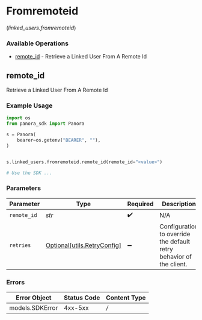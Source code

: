 # Fromremoteid
(*linked_users.fromremoteid*)

### Available Operations

* [remote_id](#remote_id) - Retrieve a Linked User From A Remote Id

## remote_id

Retrieve a Linked User From A Remote Id

### Example Usage

```python
import os
from panora_sdk import Panora

s = Panora(
    bearer=os.getenv("BEARER", ""),
)


s.linked_users.fromremoteid.remote_id(remote_id="<value>")

# Use the SDK ...

```

### Parameters

| Parameter                                                           | Type                                                                | Required                                                            | Description                                                         |
| ------------------------------------------------------------------- | ------------------------------------------------------------------- | ------------------------------------------------------------------- | ------------------------------------------------------------------- |
| `remote_id`                                                         | *str*                                                               | :heavy_check_mark:                                                  | N/A                                                                 |
| `retries`                                                           | [Optional[utils.RetryConfig]](../../models/utils/retryconfig.md)    | :heavy_minus_sign:                                                  | Configuration to override the default retry behavior of the client. |

### Errors

| Error Object    | Status Code     | Content Type    |
| --------------- | --------------- | --------------- |
| models.SDKError | 4xx-5xx         | */*             |
